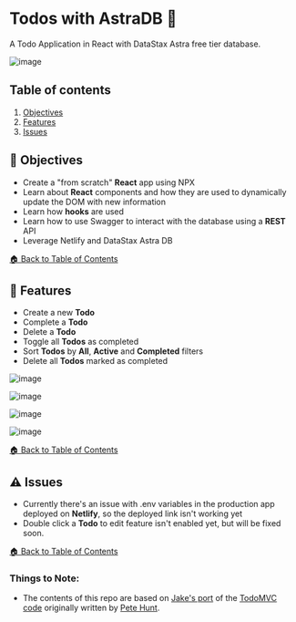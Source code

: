 <!--- STARTEXCLUDE --->
# Todos with AstraDB 📒

A Todo Application in React with DataStax Astra free tier database. 
<!--- ENDEXCLUDE --->

![image](https://github.com/gsbakshi/todos-w-astra/blob/main/images/Screenshot%202021-07-12%20at%203.57-1.png)


## Table of contents

1. [Objectives](#🎯-objectives)
2. [Features](#💎-features)
3. [Issues](#⚠️-issues)


## 🎯 Objectives
* Create a "from scratch" **React** app using NPX
* Learn about **React** components and how they are used to dynamically update the DOM with new information
* Learn how **hooks** are used
* Learn how to use Swagger to interact with the database using a **REST** API 
* Leverage Netlify and DataStax Astra DB

[🏠 Back to Table of Contents](#table-of-contents)



## 💎 Features
* Create a new **Todo**
* Complete a **Todo**
* Delete a **Todo**
* Toggle all **Todos** as completed
* Sort **Todos** by **All**, **Active** and **Completed** filters
* Delete all **Todos** marked as completed


![image](https://github.com/gsbakshi/todos-w-astra/blob/main/images/Screenshot%202021-07-12%20at%203.57.png)


![image](https://github.com/gsbakshi/todos-w-astra/blob/main/images/Screenshot%202021-07-12%20at%203.58-1.png)


![image](https://github.com/gsbakshi/todos-w-astra/blob/main/images/Screenshot%202021-07-12%20at%203.58-2.png)


![image](https://github.com/gsbakshi/todos-w-astra/blob/main/images/Screenshot%202021-07-12%20at%203.58.png)


[🏠 Back to Table of Contents](#table-of-contents)


## ⚠️ Issues
* Currently there's an issue with .env variables in the production app deployed on **Netlify**, so the deployed link isn't working yet
* Double click a **Todo** to edit feature isn't enabled yet, but will be fixed soon.


[🏠 Back to Table of Contents](#table-of-contents)


### Things to Note:
 - The contents of this repo are based on [Jake's port](https://github.com/tjake/todo-astra-react-serverless/) of the [TodoMVC code](https://github.com/tastejs/todomvc/tree/master/examples/react) originally written by [Pete Hunt](https://github.com/petehunt).
<!--- ENDEXCLUDE --->

